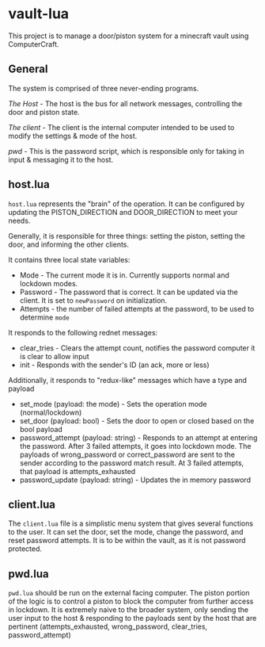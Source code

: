 # vault-lua

This project is to manage a door/piston system for a minecraft
vault using ComputerCraft.

## General

The system is comprised of three never-ending programs.

_The Host_ - The host is the bus for all network messages, controlling the door and piston state.

_The client_ - The client is the internal computer intended to
be used to modify the settings & mode of the host.

_pwd_ - This is the password script, which is responsible only
for taking in input & messaging it to the host.

## host.lua

`host.lua` represents the "brain" of the operation. It can be
configured by updating the PISTON_DIRECTION and DOOR_DIRECTION to
meet your needs.

Generally, it is responsible for three things: setting the piston,
setting the door, and informing the other clients.

It contains three local state variables:

- Mode - The current mode it is in. Currently supports normal and lockdown modes.
- Password - The password that is correct. It can be updated via the client. It is set to `newPassword` on initialization.
- Attempts - the number of failed attempts at the password, to be used to determine `mode`

It responds to the following rednet messages:

- clear_tries - Clears the attempt count, notifies the password computer it is clear to allow input
- init - Responds with the sender's ID (an ack, more or less)

Additionally, it responds to "redux-like" messages which have a type and payload

- set_mode (payload: the mode) - Sets the operation mode (normal/lockdown)
- set_door (payload: bool) - Sets the door to open or closed based on the bool payload
- password_attempt (payload: string) - Responds to an attempt at entering the password. After 3 failed attempts, it goes into lockdown mode. The payloads of wrong_password or correct_password are sent to the sender according to the password match result. At 3 failed attempts, that payload is attempts_exhausted
- password_update (payload: string) - Updates the in memory password

## client.lua

The `client.lua` file is a simplistic menu system that gives several functions to the user. It can set the door, set the mode, change the password, and reset password attempts. It is to be within the vault, as it is not password protected.

## pwd.lua

`pwd.lua` should be run on the external facing computer. The piston portion of the logic is to control a piston to block the computer from further access in lockdown. It is extremely naive to the broader system, only sending the user input to the host & responding to the payloads sent by the host that are pertinent (attempts_exhausted, wrong_password, clear_tries, password_attempt)
